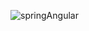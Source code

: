 ![springAngular](https://user-images.githubusercontent.com/43849911/92280252-a4b70c00-ef16-11ea-9b92-af6d2cd249b3.gif)
